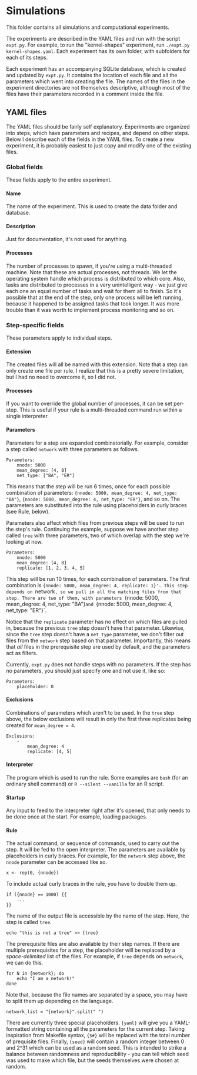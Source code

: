 # Simulations

This folder contains all simulations and computational experiments.

The experiments are described in the YAML files and run with the script
`expt.py`. For example, to run the "kernel-shapes" experiment, run
`./expt.py kernel-shapes.yaml`. Each experiment has its own folder, with
subfolders for each of its steps.

Each experiment has an accompanying SQLite database, which is created and
updated by `expt.py`. It contains the location of each file and all the
parameters which went into creating the file. The names of the files in the
experiment directories are not themselves descriptive, although most of the
files have their parameters recorded in a comment inside the file.

## YAML files

The YAML files should be fairly self explanatory. Experiments are organized into
steps, which have parameters and recipes, and depend on other steps. Below I
describe each of the fields in the YAML files. To create a new experiment, it is
probably easiest to just copy and modify one of the existing files.

### Global fields

These fields apply to the entire experiment.

#### Name

The name of the experiment. This is used to create the data folder and database.

#### Description

Just for documentation, it's not used for anything.

#### Processes

The number of processes to spawn, if you're using a multi-threaded machine. Note
that these are actual processes, not threads. We let the operating system handle
which process is distributed to which core. Also, tasks are distributed to
processes in a very unintelligent way - we just give each one an equal number of
tasks and wait for them all to finish. So it's possible that at the end of the
step, only one process will be left running, because it happened to be assigned
tasks that took longer. It was more trouble than it was worth to implement
process monitoring and so on.

### Step-specific fields

These parameters apply to individual steps.

#### Extension

The created files will all be named with this extension. Note that a step can
only create one file per rule. I realize that this is a pretty severe
limitation, but I had no need to overcome it, so I did not.

#### Processes

If you want to override the global number of processes, it can be set per-step.
This is useful if your rule is a multi-threaded command run within a single
interpreter.

#### Parameters

Parameters for a step are expanded combinatorially. For example, consider a step
called `network` with three parameters as follows.

    Parameters:
        nnode: 5000
        mean_degree: [4, 8]
        net_type: ["BA", "ER"]

This means that the step will be run 6 times, once for each possible combination
of parameters: `{nnode: 5000, mean_degree: 4, net_type: "BA"}`, 
`{nnode: 5000, mean_degree: 4, net_type: "ER"}`, and so on. The parameters
are substituted into the rule using placeholders in curly braces (see Rule,
below).

Parameters also affect which files from previous steps will be used to run the
step's rule. Continuing the example, suppose we have another step called `tree`
with three parameters, two of which overlap with the step we're looking at now.

    Parameters:
        nnode: 5000
        mean_degree: [4, 8]
        replicate: [1, 2, 3, 4, 5]

This step will be run 10 times, for each combination of parameters. The first
combination is `{nnode: 5000, mean_degree: 4, replicate: 1}'. This step depends
on `network`, so we pull in all the matching files from that step. There are two
of them, with parameters `{nnode: 5000, mean_degree: 4, net_type: "BA"}` and 
`{nnode: 5000, mean_degree: 4, net_type: "ER"}`. 

Notice that the `replicate` parameter has no effect on which files are pulled
in, because the previous `tree` step doesn't have that parameter. Likewise,
since the `tree` step doesn't have a `net_type` parameter, we don't filter out
files from the `network` step based on that parameter. Importantly, this means
that _all_ files in the prerequisite step are used by default, and the
parameters act as filters.

Currently, `expt.py` does not handle steps with no parameters. If the step has
no parameters, you should just specify one and not use it, like so:

    Parameters:
        placeholder: 0

#### Exclusions

Combinations of parameters which aren't to be used. In the `tree` step above,
the below exclusions will result in only the first three replicates being
created for `mean_degree = 4`.

    Exclusions:
        -
            mean_degree: 4
            replicate: [4, 5]

#### Interpreter

The program which is used to run the rule. Some examples are `bash` (for an
ordinary shell command) or `R --silent --vanilla` for an R script.

#### Startup

Any input to feed to the interpreter right after it's opened, that only needs to
be done once at the start. For example, loading packages.

#### Rule

The actual command, or sequence of commands, used to carry out the step. It will
be fed to the open interpreter. The parameters are available by placeholders in
curly braces. For example, for the `network` step above, the `nnode` parameter
can be accessed like so.

    x <- rep(0, {nnode})

To include actual curly braces in the rule, you have to double them up.

    if ({nnode} == 1000) {{
        ...
    }}

The name of the output file is accessible by the name of the step. Here, the
step is called `tree`.

    echo "this is not a tree" >> {tree}

The prerequisite files are also available by their step names. If there are
multiple prerequisites for a step, the placeholder will be replaced by a
_space-delimited_ list of the files. For example, if `tree` depends on
`network`, we can do this.

    for N in {network}; do
        echo "I am a network!"
    done

Note that, because the file names are separated by a space, you may have to
split them up depending on the language.

    network_list = "{network}".split(" ")

There are currently three special placeholders. `{yaml}` will give you a
YAML-formatted string containing all the parameters for the current step.
Taking inspiration from Makefile syntax, `{$#}` will be replaced with the total
number of prequisite files. Finally, `{seed}` will contain a random integer
between 0 and 2^31 which can be used as a random seed. This is intended to
strike a balance between randomness and reproducibility - you can tell which
seed was used to make which file, but the seeds themselves were chosen at
random.
